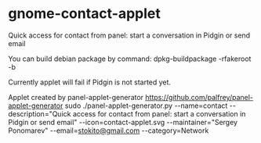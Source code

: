 gnome-contact-applet
====================

Quick access for contact from panel: start a conversation in Pidgin or send email

You can build debian package by command:
 dpkg-buildpackage -rfakeroot -b

Currently applet will fail if Pidgin is not started yet.

Applet created by panel-applet-generator https://github.com/palfrey/panel-applet-generator
 sudo ./panel-applet-generator.py --name=contact --description="Quick access for contact from panel: start a conversation in Pidgin or send email" --icon=contact-applet.svg --maintainer="Sergey Ponomarev" --email=stokito@gmail.com --category=Network
